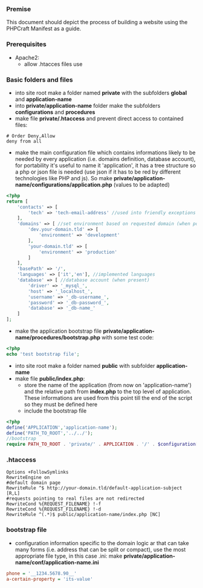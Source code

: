 ### Premise
This document should depict the process of building a website using the PHPCraft Manifest as a guide.

### Prerequisites
* Apache2:
  * allow .htacces files use

### Basic folders and files
* into site root make a folder named __private__ with the subfolders __global__ and __application-name__
* into __private/application-name__ folder make the subfolders __configurations__ and __procedures__
* make file __private/.htaccess__ and prevent direct access to contained files:
```
# Order Deny,Allow
deny from all
```
* make the main configuration file which contains informations likely to be needed by every application (i.e. domains definition, database account), for portability it's useful to name it 'application', it has a tree structure so a php or json file is needed (use json if it has to be red by different technologies like PHP and js).
So make __private/application-name/configurations/application.php__ (values to be adapted)
```php
<?php
return [
    'contacts' => [
        'tech' => 'tech-email-address' //used into friendly exceptions
    ],
    'domains' => [ //set environment based on requested domain (when possible)
        'dev.your-domain.tld' => [
            'environment' => 'development'
        ],
        'your-domain.tld' => [
            'environment' => 'production'
        ]
    ],
    'basePath' => '/',
    'languages' => ['it','en'], //implemented languages
    'database' => [ //database account (when present)
        'driver' => '_mysql_',
        'host' => '_localhost_',
        'username' => '_db-username_',
        'password' => '_db-password_',
        'database' => '_db-name_'
    ]
];
```
* make the application bootstrap file __private/application-name/procedures/bootstrap.php__ with some test code:
```php
<?php
echo 'test bootstrap file';
```
* into site root make a folder named __public__ with subfolder __application-name__
* make file __public/index.php__:
  * store the name of the application (from now on 'application-name') and the relative path from __index.php__ to the top level of application. These informations are used from this point till the end of the script so they must be defined here
  * include the bootstrap file
```php
<?php
define('APPLICATION','application-name');
define('PATH_TO_ROOT','../../');
//bootstrap
require PATH_TO_ROOT . 'private/' . APPLICATION . '/' . $configuration['domains'][$_SERVER['HTTP_HOST']]['environment'] . '.bootstrap.php';
```
### __.htaccess__
```
Options +FollowSymlinks
RewriteEngine on
#default domain page
RewriteRule ^$ http://your-domain.tld/default-application-subject [R,L]
#requests pointing to real files are not redirected
RewriteCond %{REQUEST_FILENAME} !-f
RewriteCond %{REQUEST_FILENAME} !-d
RewriteRule ^(.*)$ public/application-name/index.php [NC]
```
### bootstrap file

  * configuration information specific to the domain logic ar that can take many forms (i.e. address that can be split or compact), use the most appropriate file type, in this case .ini:
  make __private/application-name/conf/application-name.ini__
  ```ini
phone = '__1234.5678.90__'
a-certain-property = 'its-value'
  ```
